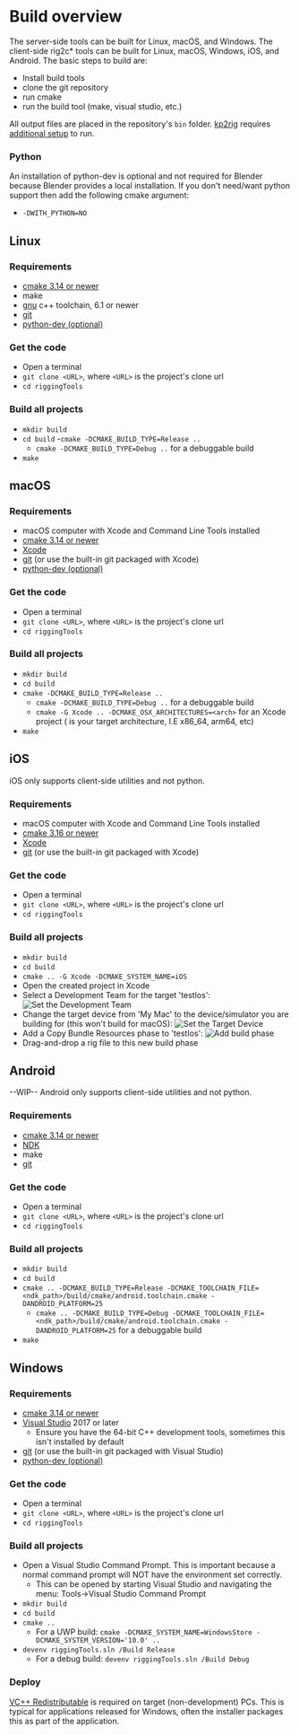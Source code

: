 # Build overview

The server-side tools can be built for Linux, macOS, and Windows.
The client-side rig2c* tools can be built for Linux, macOS, Windows, iOS, and Android. The basic steps to build are:
 - Install build tools
 - clone the git repository
 - run cmake
 - run the build tool (make, visual studio, etc.)

All output files are placed in the repository's `bin` folder. [kp2rig](/doc/kp2rig.md) requires [additional setup](/doc/kp2rig.md) to run.

### Python
An installation of python-dev is optional and not required for Blender because Blender provides a local installation.
If you don't need/want python support then add the following cmake argument:
  - `-DWITH_PYTHON=NO`

## Linux
### Requirements
 - [cmake 3.14 or newer](https://cmake.org/)
 - make
 - [gnu](https://gcc.gnu.org/) c++ toolchain, 6.1 or newer
 - [git](https://git-scm.com/)
 - [python-dev (optional)](https://www.python.org/) 

### Get the code
 - Open a terminal
 - `git clone <URL>`, where `<URL>` is the project's clone url
 - `cd riggingTools`

### Build all projects
 - `mkdir build`
 - `cd build`
 -`cmake -DCMAKE_BUILD_TYPE=Release ..`
   - `cmake -DCMAKE_BUILD_TYPE=Debug ..` for a debuggable build
 - `make`

## macOS
### Requirements
 - macOS computer with Xcode and Command Line Tools installed
 - [cmake 3.14 or newer](https://cmake.org/)
 - [Xcode](https://developer.apple.com/xcode/)
 - [git](https://git-scm.com/) (or use the built-in git packaged with Xcode)
 - [python-dev (optional)](https://www.python.org/) 

### Get the code
 - Open a terminal
 - `git clone <URL>`, where `<URL>` is the project's clone url
 - `cd riggingTools`

### Build all projects
 - `mkdir build`
 - `cd build`
 - `cmake -DCMAKE_BUILD_TYPE=Release ..`
   - `cmake -DCMAKE_BUILD_TYPE=Debug ..` for a debuggable build
   - `cmake -G Xcode .. -DCMAKE_OSX_ARCHITECTURES=<arch>` for an Xcode project (<arch> is your target architecture, I.E x86_64, arm64, etc)
 - `make`

## iOS
iOS only supports client-side utilities and not python.
### Requirements
 - macOS computer with Xcode and Command Line Tools installed
 - [cmake 3.16 or newer](https://cmake.org/)
 - [Xcode](https://developer.apple.com/xcode/)
 - [git](https://git-scm.com/) (or use the built-in git packaged with Xcode)

### Get the code
 - Open a terminal
 - `git clone <URL>`, where `<URL>` is the project's clone url
 - `cd riggingTools`

### Build all projects
 - `mkdir build`
 - `cd build`
 - `cmake .. -G Xcode -DCMAKE_SYSTEM_NAME=iOS`
 - Open the created project in Xcode
 - Select a Development Team for the target 'testIos': ![Set the Development Team](/img/testIos_devTeam.png)
 - Change the target device from 'My Mac' to the device/simulator you are building for (this won't build for macOS): ![Set the Target Device](/img/testIos_setDevice.png)
 - Add a Copy Bundle Resources phase to 'testIos': ![Add build phase](/img/testIos_addBuildPhase.png)
 - Drag-and-drop a rig file to this new build phase

## Android
--WIP--
Android only supports client-side utilities and not python.
### Requirements
 - [cmake 3.14 or newer](https://cmake.org/)
 - [NDK](https://developer.android.com/ndk)
 - make
 - [git](https://git-scm.com/)

### Get the code
 - Open a terminal
 - `git clone <URL>`, where `<URL>` is the project's clone url
 - `cd riggingTools`

### Build all projects
 - `mkdir build`
 - `cd build`
 - `cmake .. -DCMAKE_BUILD_TYPE=Release -DCMAKE_TOOLCHAIN_FILE=<ndk_path>/build/cmake/android.toolchain.cmake -DANDROID_PLATFORM=25`
   - `cmake .. -DCMAKE_BUILD_TYPE=Debug -DCMAKE_TOOLCHAIN_FILE=<ndk_path>/build/cmake/android.toolchain.cmake -DANDROID_PLATFORM=25` for a debuggable build
 - `make`

## Windows
### Requirements
 - [cmake 3.14 or newer](https://cmake.org/)
 - [Visual Studio](https://visualstudio.microsoft.com/) 2017 or later
   - Ensure you have the 64-bit C++ development tools, sometimes this isn't installed by default
 - [git](https://git-scm.com/) (or use the built-in git packaged with Visual Studio)
 - [python-dev (optional)](https://docs.python.org/3/using/windows.html) 

### Get the code
 - Open a terminal
 - `git clone <URL>`, where `<URL>` is the project's clone url
 - `cd riggingTools`

### Build all projects
 - Open a Visual Studio Command Prompt. This is important because a normal command prompt will NOT have the environment set correctly.
   - This can be opened by starting Visual Studio and navigating the menu: Tools->Visual Studio Command Prompt
 - `mkdir build`
 - `cd build`
 - `cmake ..`
   - For a UWP build: `cmake -DCMAKE_SYSTEM_NAME=WindowsStore -DCMAKE_SYSTEM_VERSION='10.0' ..`
 - `devenv riggingTools.sln /Build Release`
   - For a debug build: `devenv riggingTools.sln /Build Debug`

### Deploy
[VC++ Redistributable](https://support.microsoft.com/en-us/help/2977003/the-latest-supported-visual-c-downloads) is required on target (non-development) PCs.
This is typical for applications released for Windows, often the installer packages this as part of the application.

